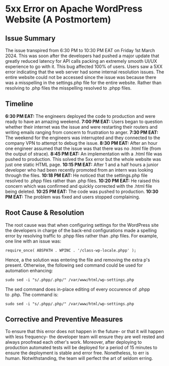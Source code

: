 # 5xx Error on Apache WordPress Website (A Postmortem)

## Issue Summary

The issue transpired from 6:30 PM to 10:30 PM EAT on Friday 1st March 2024. This was soon after the developers had pushed a major update that greatly reduced latency for API calls packing an extremely smooth UI/UX experience to go with it. This bug affected 100% of users. Users saw a 5XX error indicating that the web server had some internal resolution issues. The entire website could not be accessed since the issue was because there was a misspelling in the settings.php file for the entire website. Rather than resolving to .php files the misspelling resolved to .phpp files.

## Timeline

**6:30 PM EAT:** The engineers deployed the code to production and were ready to have an amazing weekend.
**7:00 PM EAT:** Users began to question whether their internet was the issue and were restarting their routers and writing emails ranging from concern to frustration to anger.
**7:30 PM EAT:** The weekend for the engineers was interrupted and they connected to the company VPN to attempt to debug the issue.
**8:30 PM EAT:** After an hour one engineer assumed that the issue was that there was no .html file (from the output of strace).
**8:45 PM EAT:** An implementation with a .html file was pushed to production. This solved the 5xx error but the whole website was just one static HTML page.
**10:15 PM EAT:** After 1 and a half hours a junior developer who had been recently promoted from an intern was looking through the files.
**10:18 PM EAT:** He noticed that the settings.php file resolved to .phpp files rather than .php files.
**10:20 PM EAT:** He raised this concern which was confirmed and quickly corrected with the .html file being deleted.
**10:25 PM EAT:** The code was pushed to production.
**10:30 PM EAT:** The problem was fixed and users stopped complaining.

## Root Cause & Resolution

The root cause was that when configuring settings for the WordPress site the developers in charge of the back-end configurations made a spelling error by resolving traffic to .phpp files rather than .php files. For example, one line with an issue was:

`require_once( ABSPATH . WPINC . '/class-wp-locale.phpp' );`

Hence, a the solution was entering the file and removing the extra p's present. Otherwise, the following sed command could be used for automation enhancing:

`sudo sed -i "s/.phpp/.php/" /var/www/html/wp-settings.php`

The sed command does in-place editing of every occurence of .phpp to .php. The command is:

`sudo sed -i "s/.phpp/.php/" /var/www/html/wp-settings.php`

## Corrective and Preventive Measures
To ensure that this error does not happen in the future- or that it will happen with less frequency- the developer team will ensure they are well rested and always proofread each other's work. Moreover, after deploying to production automated tests will be deployed for a period of 15 minutes to ensure the deployment is stable and error free. Nonetheless, to err is human. Notwithstanding, the team will perfect the art of seldom erring.
